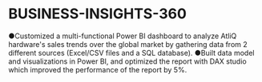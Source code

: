 # BUSINESS-INSIGHTS-360
●Customized a multi-functional Power BI dashboard to analyze AtliQ hardware's sales trends over the global market by gathering data from 2 different sources (Excel/CSV files and a SQL database). ●Built data model and visualizations in Power BI, and optimized the report with DAX studio which improved    the     performance of the report by 5%.
